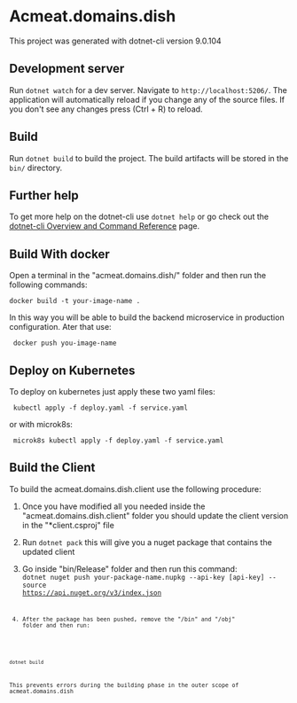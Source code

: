 # Acmeat.domains.dish

This project was generated with dotnet-cli version 9.0.104

## Development server

Run `dotnet watch` for a dev server. Navigate to `http://localhost:5206/`. The application will automatically reload if you change any of the source files.
If you don't see any changes press (Ctrl + R) to reload.


## Build

Run `dotnet build` to build the project. The build artifacts will be stored in the `bin/` directory.


## Further help

To get more help on the dotnet-cli use `dotnet help` or go check out the [dotnet-cli Overview and Command Reference](https://learn.microsoft.com/en-us/dotnet/core/tools/) page.

## Build With docker
Open a terminal in the "acmeat.domains.dish/" folder and then run the following commands:

<code>docker build -t your-image-name .</code>

In this way you will be able to build the backend microservice in production configuration.
Ater that use:

<code> docker push you-image-name </code>

## Deploy on Kubernetes
To deploy on kubernetes just apply these two yaml files:

<code> kubectl apply -f deploy.yaml -f service.yaml </code>

or with microk8s:

<code> microk8s kubectl apply -f deploy.yaml -f service.yaml </code>


## Build the Client
To build the acmeat.domains.dish.client use the following procedure:

1. Once you have modified all you needed inside the "acmeat.domains.dish.client" folder you should update the client version in the "*client.csproj" file 

2. Run `dotnet pack` this will give you a nuget package that contains the updated client

3. Go inside "bin/Release" folder and then run this command: 
<code> dotnet nuget push your-package-name.nupkg --api-key [api-key] --source https://api.nuget.org/v3/index.json<code>

4. After the package has been pushed, remove the "/bin" and "/obj" folder and then run:

<code>dotnet build</code>

This prevents errors during the building phase in the outer scope of acmeat.domains.dish
